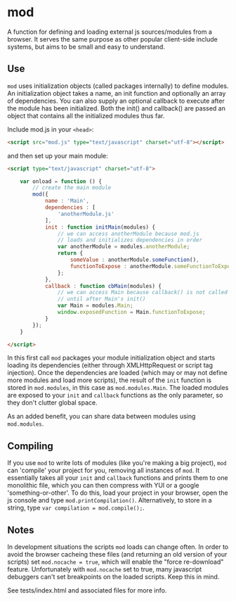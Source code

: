 mod
=======
A function for defining and loading external js sources/modules from a browser. It serves the same purpose as other popular client-side include systems, but aims to be small and easy to understand.

Use
---
`mod` uses initialization objects (called packages internally) to define modules. An initialization object takes a name, an init function and optionally an array of dependencies. You can also supply an optional callback to execute after the module has been initialized. Both the init() and callback() are passed an object that contains all the initialized modules thus far.

Include mod.js in your `<head>`:
	
```html
<script src="mod.js" type="text/javascript" charset="utf-8"></script>
```

and then set up your main module:

```html
<script type="text/javascript" charset="utf-8">
```
```javascript
	var onload = function () {
		// create the main module
		mod({
			name : 'Main',
			dependencies : [
				'anotherModule.js'
			],
			init : function initMain(modules) {
				// we can access anotherModule because mod.js
				// loads and initializes dependencies in order
				var anotherModule = modules.anotherModule;
				return {
					someValue : anotherModule.someFunction(),
					functionToExpose : anotherModule.someFunctionToExpose
				};
			},
			callback : function cbMain(modules) {
				// we can access Main because callback() is not called
				// until after Main's init()
				var Main = modules.Main;
				window.exposedFunction = Main.functionToExpose;
			}
		});
	}
```
```html
</script>
```

In this first call `mod` packages your module initialization object and starts loading its dependencies (either through XMLHttpRequest or script tag injection). Once the dependencies are loaded (which may or may not define more modules and load more scripts), the result of the `init` function is stored in `mod.modules`, in this case as `mod.modules.Main`. The loaded modules are exposed to your `init` and `callback` functions as the only parameter, so they don't clutter global space.

As an added benefit, you can share data between modules using `mod.modules`.

Compiling
---------
If you use `mod` to write lots of modules (like you're making a big project), `mod` can 'compile' your project for you, removing all instances of `mod`. It essentially takes all your `init` and `callback` functions and prints them to one monolithic file, which you can then compress with YUI or a google 'something-or-other'. 
To do this, load your project in your browser, open the js console and type `mod.printCompilation()`. Alternatively, to store in a string, type `var compilation = mod.compile();`.

Notes
-----
In development situations the scripts `mod` loads can change often. In order to avoid the browser cacheing these files (and returning an old version of your scripts) set `mod.nocache = true`, which will enable the "force re-download" feature. Unfortunately with `mod.nocache` set to true, many javascript debuggers can't set breakpoints on the loaded scripts. Keep this in mind.

See tests/index.html and associated files for more info.